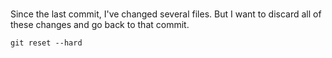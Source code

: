 
# 
Since the last commit, I've changed several files.
But I want to discard all of these changes and go back to that commit.

```
git reset --hard
```

